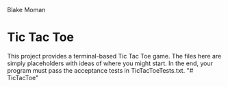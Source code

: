 Blake Moman

Tic Tac Toe
===========

This project provides a terminal-based Tic Tac Toe game. The files here
are simply placeholders with ideas of where you might start. In the
end, your program must pass the acceptance tests in TicTacToeTests.txt.
"# TicTacToe" 

